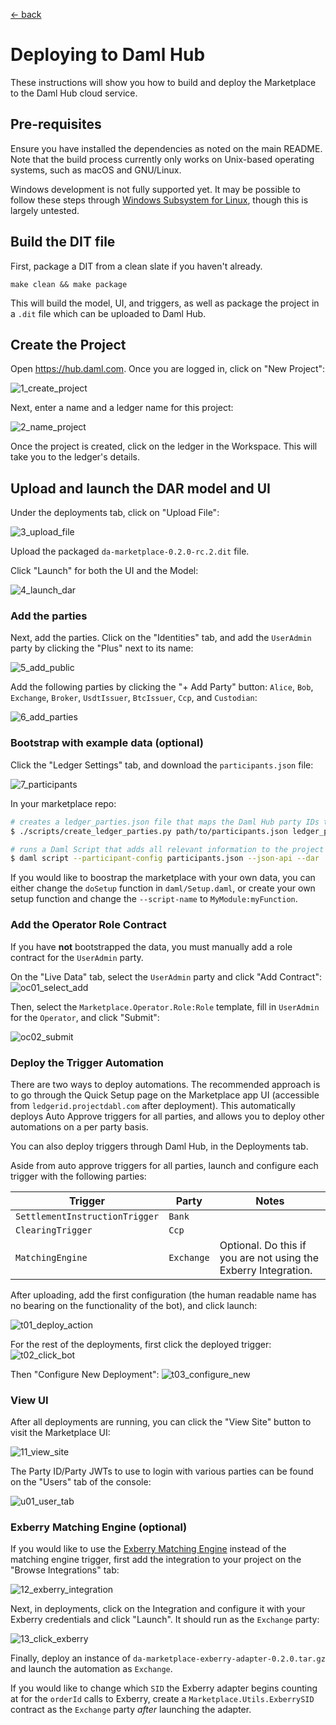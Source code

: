 [← back](../README.md)

# Deploying to Daml Hub

These instructions will show you how to build and deploy the Marketplace to the Daml Hub cloud service.

## Pre-requisites

Ensure you have installed the dependencies as noted on the main README. Note that the build process
currently only works on Unix-based operating systems, such as macOS and GNU/Linux.

Windows development is not fully supported yet. It may be possible to follow these steps through
[Windows Subsystem for Linux](https://docs.microsoft.com/en-us/windows/wsl/), though this is largely untested.

## Build the DIT file

First, package a DIT from a clean slate if you haven't already.

```
make clean && make package
```

This will build the model, UI, and triggers, as well as package the project in a `.dit` file which can be uploaded to Daml Hub.

## Create the Project

Open https://hub.daml.com. Once you are logged in, click on "New Project":

![1_create_project](https://user-images.githubusercontent.com/71082197/98857327-ec817480-242c-11eb-9bfe-972dd5b7aa7b.png)

Next, enter a name and a ledger name for this project:

![2_name_project](https://user-images.githubusercontent.com/71082197/98857328-ec817480-242c-11eb-9d03-8e7a0f260dd1.png)

Once the project is created, click on the ledger in the Workspace. This will take you to the ledger's details.

## Upload and launch the DAR model and UI

Under the deployments tab, click on "Upload File":

![3_upload_file](https://user-images.githubusercontent.com/71082197/98857330-ec817480-242c-11eb-8b07-4b0f88d3a39f.png)

Upload the packaged `da-marketplace-0.2.0-rc.2.dit` file.

Click "Launch" for both the UI and the Model:

![4_launch_dar](https://user-images.githubusercontent.com/71082197/98964004-4c802580-24d6-11eb-83bf-221a9d2ce9fa.png)

### Add the parties

Next, add the parties. Click on the "Identities" tab, and add the `UserAdmin` party by clicking the "Plus" next to its name:

![5_add_public](https://user-images.githubusercontent.com/71082197/98857333-ed1a0b00-242c-11eb-809a-a7a8a5e983ef.png)

Add the following parties by clicking the "+ Add Party" button: `Alice`, `Bob`, `Exchange`, `Broker`, `UsdtIssuer`, `BtcIssuer`, `Ccp`, and `Custodian`:

![6_add_parties](https://user-images.githubusercontent.com/71082197/98857334-ed1a0b00-242c-11eb-8f6a-4e385baca6f8.png)

### Bootstrap with example data (optional)

Click the "Ledger Settings" tab, and download the `participants.json` file:

![7_participants](https://user-images.githubusercontent.com/71082197/98857335-ed1a0b00-242c-11eb-9074-ff3c9d3c32f3.png)

In your marketplace repo:

```sh
# creates a ledger_parties.json file that maps the Daml Hub party IDs to party names
$ ./scripts/create_ledger_parties.py path/to/participants.json ledger_parties.json

# runs a Daml Script that adds all relevant information to the project ledger
$ daml script --participant-config participants.json --json-api --dar .daml/dist/da-marketplace-0.2.0.dar --script-name Setup:doSetup --input-file ledger-parties.json
```

If you would like to boostrap the marketplace with your own data, you can either change the `doSetup` function in `daml/Setup.daml`, or create your own setup function and change the `--script-name` to `MyModule:myFunction`.

### Add the Operator Role Contract

If you have **not** bootstrapped the data, you must manually add a role contract for the `UserAdmin` party.

On the "Live Data" tab, select the `UserAdmin` party and click "Add Contract":
![oc01_select_add](https://user-images.githubusercontent.com/71082197/101641394-b0c3d580-39ff-11eb-94bd-6198dce25b70.png)

Then, select the `Marketplace.Operator.Role:Role` template, fill in `UserAdmin` for the `Operator`, and click "Submit":

![oc02_submit](https://user-images.githubusercontent.com/71082197/101641542-e072dd80-39ff-11eb-878e-7353730a46a6.png)

### Deploy the Trigger Automation

There are two ways to deploy automations. The recommended approach is to go through the Quick Setup page on the Marketplace app UI (accessible from `ledgerid.projectdabl.com` after deployment). This automatically deploys Auto Approve triggers for all parties, and allows you to deploy other automations on a per party basis.

You can also deploy triggers through Daml Hub, in the Deployments tab.

Aside from auto approve triggers for all parties, launch and configure each trigger with the following parties:

| Trigger                        | Party      | Notes                                                           |
| ------------------------------ | ---------- | --------------------------------------------------------------- |
| `SettlementInstructionTrigger` | `Bank`     |                                                                 |
| `ClearingTrigger`              | `Ccp`      |                                                                 |
| `MatchingEngine`               | `Exchange` | Optional. Do this if you are not using the Exberry Integration. |

After uploading, add the first configuration (the human readable name has no bearing on the functionality of the bot), and click launch:

![t01_deploy_action](https://user-images.githubusercontent.com/71082197/101640600-b371fb00-39fe-11eb-844e-1fc939f8f806.png)

For the rest of the deployments, first click the deployed trigger:
![t02_click_bot](https://user-images.githubusercontent.com/71082197/101640601-b371fb00-39fe-11eb-8be6-f5a1e6d2489f.png)

Then "Configure New Deployment":
![t03_configure_new](https://user-images.githubusercontent.com/71082197/101640602-b371fb00-39fe-11eb-9248-2e4d8938d275.png)

### View UI

After all deployments are running, you can click the "View Site" button to visit the Marketplace UI:

![11_view_site](https://user-images.githubusercontent.com/71082197/98857340-edb2a180-242c-11eb-9989-55aafc66199f.png)

The Party ID/Party JWTs to use to login with various parties can be found on the "Users" tab of the console:

![u01_user_tab](https://user-images.githubusercontent.com/71082197/101642392-f3d27880-3a00-11eb-8ea5-3cdf64c3828b.png)

### Exberry Matching Engine (optional)

If you would like to use the [Exberry Matching Engine](https://exberry.io/) instead of the matching engine trigger, first add the integration to your project on the "Browse Integrations" tab:

![12_exberry_integration](https://user-images.githubusercontent.com/71082197/98867810-32463900-243d-11eb-862d-0a9b322c6fef.png)

Next, in deployments, click on the Integration and configure it with your Exberry credentials and click "Launch". It should run as the `Exchange` party:

![13_click_exberry](https://user-images.githubusercontent.com/71082197/98867872-50139e00-243d-11eb-8448-479e46fd85df.png)

Finally, deploy an instance of `da-marketplace-exberry-adapter-0.2.0.tar.gz` and launch the automation as `Exchange`.

If you would like to change which `SID` the Exberry adapter begins counting at for the `orderId` calls to Exberry, create a `Marketplace.Utils.ExberrySID` contract as the `Exchange` party _after_ launching the adapter.
